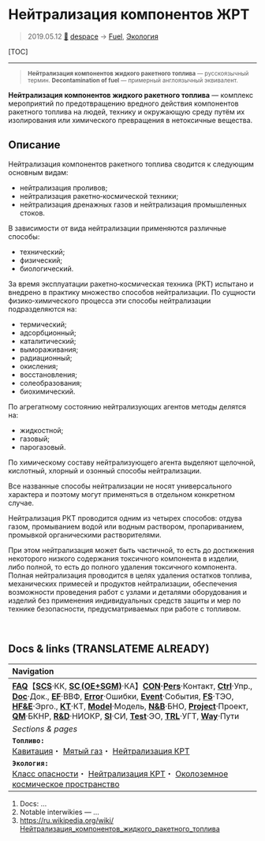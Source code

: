 # Нейтрализация компонентов ЖРТ
> 2019.05.12 [🚀](../index/index.md) [despace](index.md) → [Fuel](fuel.md), [Экология](ecology.md)

[TOC]

---

> <small>**Нейтрализация компонентов жидкого ракетного топлива** — русскоязычный термин. **Decontamination of fuel** — примерный англоязычный эквивалент.</small>

**Нейтрализация компонентов жидкого ракетного топлива** — комплекс мероприятий по предотвращению вредного действия компонентов ракетного топлива на людей, технику и окружающую среду путём их изолирования или химического превращения в нетоксичные вещества.



## Описание
Нейтрализация компонентов ракетного топлива сводится к следующим основным видам:

   - нейтрализация проливов;
   - нейтрализация ракетно‑космической техники;
   - нейтрализация дренажных газов и нейтрализация промышленных стоков.

В зависимости от вида нейтрализации применяются различные способы:

   - технический;
   - физический;
   - биологический.

За время эксплуатации ракетно‑космическая техника (РКТ) испытано и внедрено в практику множество способов нейтрализации. По сущности физико‑химического процесса эти способы нейтрализации подразделяются на:

   - термический;
   - адсорбционный;
   - каталитический;
   - вымораживания;
   - радиационный;
   - окисления;
   - восстановления;
   - солеобразования;
   - биохимический.

По агрегатному состоянию нейтрализующих агентов методы делятся на:

   - жидкостной;
   - газовый;
   - парогазовый.

По химическому составу нейтрализующего агента выделяют щелочной, кислотный, хлорный и озонный способы нейтрализации.

Все названные способы нейтрализации не носят универсального характера и поэтому могут применяться в отдельном конкретном случае.

Нейтрализация РКТ проводится одним из четырех способов: отдува газом, промыванием водой или водным раствором, пропариванием, промывкой органическими растворителями.

При этом нейтрализация может быть частичной, то есть до достижения некоторого низкого содержания токсичного компонента в изделии, либо полной, то есть до полного удаления токсичного компонента. Полная нейтрализация проводится в целях удаления остатков топлива, механических примесей и продуктов нейтрализации, обеспечения возможности проведения работ с узлами и деталями оборудования и изделий без применения индивидуальных средств защиты и мер по технике безопасности, предусматриваемых при работе с топливом.



<p style="page-break-after:always"> </p>

## Docs & links (TRANSLATEME ALREADY)
|Navigation|
|:--|
|**[FAQ](faq.md)**【**[SCS](scs.md)**·КК, **[SC (OE+SGM)](sc.md)**·КА】**[CON](contact.md)·[Pers](person.md)**·Контакт, **[Ctrl](control.md)**·Упр., **[Doc](doc.md)**·Док., **[EF](ef.md)**·ВВФ, **[Error](error.md)**·Ошибки, **[Event](event.md)**·События, **[FS](fs.md)**·ТЭО, **[HF&E](hfe.md)**·Эрго., **[KT](kt.md)**·КТ, **[Model](model.md)**·Модель, **[N&B](nnb.md)**·БНО, **[Project](project.md)**·Проект, **[QM](qm.md)**·БКНР, **[R&D](rnd.md)**·НИОКР, **[SI](si.md)**·СИ, **[Test](test.md)**·ЭО, **[TRL](trl.md)**·УГТ, **[Way](way.md)**·Пути|
|*Sections & pages*|
|**`Топливо:`**<br> [Кавитация](cavitation.md)・ [Мятый газ](exhsteam.md)・ [Нейтрализация КРТ](нейтрализация_крт.md)|
|**`Экология:`**<br> [Класс опасности](danger_goods.md)・ [Нейтрализация КРТ](нейтрализация_крт.md)・ [Околоземное космическое пространство](near_space.md)|

   1. Docs: …
   1. Notable interwikies — …
   1. <https://ru.wikipedia.org/wiki/Нейтрализация_компонентов_жидкого_ракетного_топлива>

